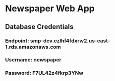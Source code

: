 # Newspaper Web App



## Database Credentials

### Endpoint: smp-dev.czlhf4fdxrw2.us-east-1.rds.amazonaws.com
### Username: newspaper
### Password: F7UL42z4fkrp3YNw
